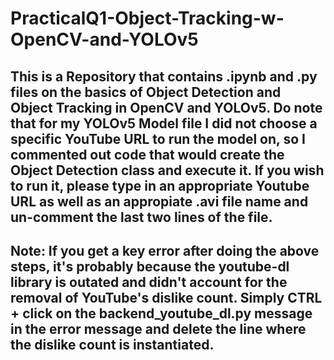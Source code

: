 # PracticalQ1-Object-Tracking-w-OpenCV-and-YOLOv5

## This is a Repository that contains .ipynb and .py files on the basics of Object Detection and Object Tracking in OpenCV and YOLOv5. Do note that for my YOLOv5 Model file I did not choose a specific YouTube URL to run the model on, so I commented out code that would create the Object Detection class and execute it. If you wish to run it, please type in an appropriate Youtube URL as well as an appropiate .avi file name and un-comment the last two lines of the file.

## Note: If you get a key error after doing the above steps, it's probably because the youtube-dl library is outated and didn't account for the removal of YouTube's dislike count. Simply CTRL + click on the backend_youtube_dl.py message in the error message and delete the line where the dislike count is instantiated.
